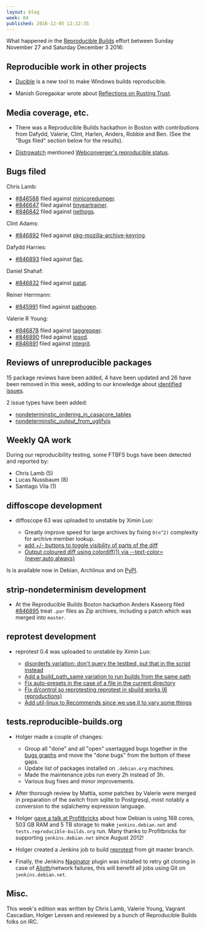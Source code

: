 ```yaml
---
layout: blog
week: 84
published: 2016-12-05 12:12:35
---
```


What happened in the [Reproducible Builds](https://wiki.debian.org/ReproducibleBuilds) effort between Sunday November 27 and Saturday December 3 2016:

Reproducible work in other projects
-----------------------------------

- [Ducible](https://github.com/jasonwhite/ducible) is a new tool to make Windows builds reproducible.

- Manish Goregaokar wrote about [Reflections on Rusting Trust](https://manishearth.github.io/blog/2016/12/02/reflections-on-rusting-trust/).

Media coverage, etc.
--------------------

- There was a Reproducible Builds hackathon in Boston with contributions from Dafydd, Valerie, Clint, Harlen, Anders, Robbie and Ben. (See the "Bugs filed" section below for the results).

- [Distrowatch](https://distrowatch.com) mentioned [Webconverger's reproducible status](https://distrowatch.com/weekly.php?issue=20161128#news).

Bugs filed
----------

Chris Lamb:

* [#846588](https://bugs.debian.org/846588) filed against [minicoredumper](https://tracker.debian.org/pkg/minicoredumper).
* [#846647](https://bugs.debian.org/846647) filed against [tinyeartrainer](https://tracker.debian.org/pkg/tinyeartrainer).
* [#846842](https://bugs.debian.org/846842) filed against [nethogs](https://tracker.debian.org/pkg/nethogs).

Clint Adams:

* [#846892](https://bugs.debian.org/846892) filed against [pkg-mozilla-archive-keyring](https://tracker.debian.org/pkg/pkg-mozilla-archive-keyring).

Dafydd Harries:

* [#846893](https://bugs.debian.org/846893) filed against [flac](https://tracker.debian.org/pkg/flac).

Daniel Shahaf:

* [#846832](https://bugs.debian.org/846832) filed against [patat](https://tracker.debian.org/pkg/patat).

Reiner Herrmann:

* [#845991](https://bugs.debian.org/845991) filed against [pathogen](https://tracker.debian.org/pkg/pathogen).

Valerie R Young:

* [#846878](https://bugs.debian.org/846878) filed against [taggrepper](https://tracker.debian.org/pkg/taggrepper).
* [#846890](https://bugs.debian.org/846890) filed against [ipsvd](https://tracker.debian.org/pkg/ipsvd).
* [#846891](https://bugs.debian.org/846891) filed against [integrit](https://tracker.debian.org/pkg/integrit).


Reviews of unreproducible packages
----------------------------------

15 package reviews have been added, 4 have been updated and 26 have been removed in this week,
adding to our knowledge about [identified issues](https://tests.reproducible-builds.org/debian/index_issues.html).

2 issue types have been added:

- [nondeterminstic\_ordering\_in\_casacore\_tables](https://anonscm.debian.org/git/reproducible/notes.git/commit/?id=96ab63b)
- [nondeterminstic\_output\_from\_uglifyjs](https://anonscm.debian.org/git/reproducible/notes.git/commit/?id=fe692b1)


Weekly QA work
--------------

During our reproducibility testing, some FTBFS bugs have been detected and
reported by:

 - Chris Lamb (5)
 - Lucas Nussbaum (8)
 - Santiago Vila (1)


diffoscope development
----------------------

- diffoscope 63 was uploaded to unstable by Ximin Luo:

  - Greatly improve speed for large archives by fixing `O(n^2)` complexity for archive member lookup.
  - [add +/- buttons to toggle visibility of parts of the diff](https://anonscm.debian.org/git/reproducible/diffoscope.git/commit/?id=d89cd7c)
  - [Output coloured diff using colordiff(1) via --text-color={never,auto,always}](https://anonscm.debian.org/git/reproducible/diffoscope.git/commit/?id=266878a)

Is is available now in Debian, Archlinux and on [PyPI](https://pypi.org).

strip-nondeterminism development
--------------------------------

- At the Reproducible Builds Boston hackathon Anders Kaseorg filed [#846895](https://bugs.debian.org/846895) treat `.par` files as Zip archives, including a patch which was merged into `master`.

reprotest development
---------------------

- reprotest 0.4 was uploaded to unstable by Ximin Luo:

  - [disorderfs variation: don't query the testbed, put that in the script instead](https://anonscm.debian.org/git/reproducible/reprotest.git/commit/?id=1c3ab06)
  - [Add a build\_path\_same variation to run builds from the same path](https://anonscm.debian.org/git/reproducible/reprotest.git/commit/?id=3d36071)
  - [Fix auto-presets in the case of a file in the current directory](https://anonscm.debian.org/git/reproducible/reprotest.git/commit/?id=0aa71d0)
  - [Fix d/control so reprotesting reprotest in sbuild works (6 reproductions)](https://anonscm.debian.org/git/reproducible/reprotest.git/commit/?id=9027eb2)
  - [Add util-linux to Recommends since we use it to vary some things](https://anonscm.debian.org/git/reproducible/reprotest.git/commit/?id=af6a616)


tests.reproducible-builds.org
-----------------------

- Holger made a couple of changes:

  - Group all "done" and all "open" usertagged bugs together in the [bugs graphs](https://tests.reproducible-builds.org/debian/index_bugs.html) and move the "done bugs" from the bottom of these gaps.
  - Update list of packages installed on `.debian.org` machines.
  - Made the maintenance jobs run every 2h instead of 3h.
  - Various bug fixes and minor improvements.

- After thorough review by Mattia, some patches by Valerie were merged in preparation of the switch from sqlite to Postgresql, most notably a conversion to the sqlalchemy expression language.

- Holger [gave a talk at Profitbricks](https://jenkins.debian.net/userContent/presentations/2016-11-30-Profitbricks/#/) about how Debian is using 168 cores, 503 GB RAM and 5 TB storage to make `jenkins.debian.net` and `tests.reproducible-builds.org` run. Many thanks to Profitbricks for supporting `jenkins.debian.net` since August 2012!

- Holger created a Jenkins job to build [reprotest](https://jenkins.debian.net/job/reproducible_reprotest_from_git_master/) from git master branch.
  
- Finally, the Jenkins [Naginator](https://wiki.jenkins-ci.org/display/JENKINS/Naginator+Plugin) plugin was installed to retry git cloning in case of [Alioth](https://wiki.debian.org/Alioth)/network failures, this will benefit all jobs using Git on `jenkins.debian.net`.

Misc.
-----

This week's edition was written by Chris Lamb, Valerie Young, Vagrant Cascadian, Holger Levsen and reviewed by a bunch of Reproducible Builds folks on IRC.
